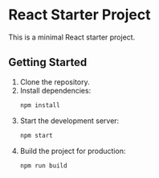 # React Starter Project

This is a minimal React starter project.

## Getting Started

1. Clone the repository.
2. Install dependencies:
   ```bash
   npm install
   ```
3. Start the development server:
   ```bash
   npm start
   ```
4. Build the project for production:
   ```bash
   npm run build
   ```